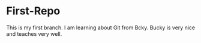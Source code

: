 # First-Repo
This is my first branch. I am learning about Git from Bcky. Bucky is very nice and teaches very well.
